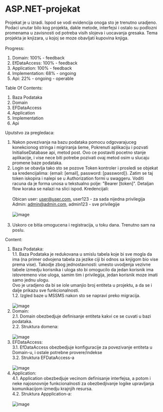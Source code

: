 # ASP.NET-projekat
Projekat je u izradi. Ispod se vodi evidencija onoga sto je trenutno uradjeno.
Podaci unutar bilo kog projekta, dakle metode, interfejsi i ostalo su podlozni promenama u zavisnosti od potreba visih slojeva i uocavanja gresaka.
Tema projekta je knjizara, u kojoj se moze obavljati kupovina knjiga.</br></br>
Progress:
1. Domain: 100% - feedback
2. EfDataAccess: 100% - feedback
3. Application: 100% - feedback
4. Implementation: 68% - ongoing
5. Api: 22% - ongoing - operable

Table Of Contents:
1. Baza Podataka
2. Domain
3. EFDataAccess
4. Application
5. Implementation
6. Api

Uputstvo za pregledaca: </br>
1. Nakon povezivanja na bazu podataka pomocu odgovarajuceg konekcionog stringa i migriranja šeme, Pokrenuti aplikaciju i pozvati InitialiseDatabase api, metod post. Ovo ce postaviti pocetno stanje aplikacije, i vise nece biti potrebe pozivati ovaj metod osim u slucaju promene baze podataka.
2. Login se obavlja tako sto se pozove Token kontroler i prosledi se objekat sa kredencijalima: {email: [email], password: [password]}. Zatim se taj token iskopira i nalepi se u Authorization formi u swaggeru. Voditi racuna da je forma unosa u tekstualno polje: "Bearer [token]". Detaljan flow koraka se nalazi na slici ispod. Kredencijali: </br></br>Obican user: user@user.com, user123 - za sada nijedna privilegija </br>Admin: admin@admin.com, admin123 - sve privilegije</br></br>
![image](https://github.com/AlexB96-git/ASP.NET-projekat/assets/112824193/b1ea152e-4ced-4947-aff0-86846bd5ab34)</br></br>
3. Uskoro ce bitia omogucena i registracija, u toku dana. Trenutno sam na poslu. 

Content:
1. Baza Podataka:</br>
1.1. Baza Podataka je redukovana u smislu tabela koje bi sve mogla da ima (na primer odvojena tabela za jezike ciji bi odnos sa knjigom bio vise prema vise). Takodje zbog jednostavnosti: umesto uvodjenja vezivne tabele izmedju korisnika i uloga sto bi omogucilo da jedan korisnik ima istovremeno vise uloga, samim tim i privilegija, jedan korisnik moze imati samo jednu ulogu.</br>
Ovo je uradjeno da bi se iole umanjio broj entiteta u projektu, a da se i dalje prikazu sve funkcionalnosti.</br>
1.2. Izgled baze u MSSMS nakon sto se napravi preko migracija.</br></br>
![image](https://github.com/AlexB96-git/ASP.NET-projekat/assets/112824193/4db951ab-f3c4-4368-bd00-da76a2b9d303)
2. Domain:</br>
2.1. Domain obezbedjuje definisanje entiteta kakvi ce se cuvati u bazi podataka.</br>
2.2. Struktura domena: </br></br>
![image](https://github.com/AlexB96-git/ASP.NET-projekat/assets/112824193/6133f456-d86c-49d7-b0c9-4308b4c98a2e)
3. EFDataAccess: </br>
3.1. EfDataAccess obezbedjuje konfiguracije za povezivanje entiteta u Domain-u, i ostale potrebne provere/indekse</br>
3.2. Struktura EFDataAccess-a</br></br>
![image](https://github.com/AlexB96-git/ASP.NET-projekat/assets/112824193/d82d6520-e9b4-4158-83fe-6595dc273287)
4. Application:</br>
4.1. Application obezbedjuje vecinom definisanje interfejsa, a potom i neke najosnovnije funkcionalnosti za obezbedjivanje logike upravljanja komunikacijom izmedju krajnjih resursa.</br>
4.2. Struktura Appplication-a:</br></br>
![image](https://github.com/AlexB96-git/ASP.NET-projekat/assets/112824193/d6c8017f-c8a0-431d-ad38-b212cb501170)



